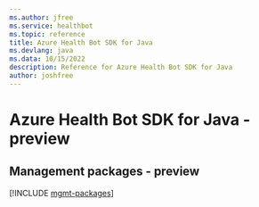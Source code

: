 ```yaml
---
ms.author: jfree
ms.service: healthbot
ms.topic: reference
title: Azure Health Bot SDK for Java
ms.devlang: java
ms.data: 10/15/2022
description: Reference for Azure Health Bot SDK for Java
author: joshfree
---
```

# Azure Health Bot SDK for Java - preview

## Management packages - preview
[!INCLUDE [mgmt-packages](health-bot-mgmt-index.md)]